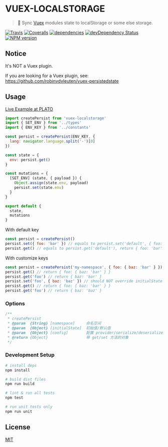 # VUEX-LOCALSTORAGE

> :dvd: Sync [Vuex](https://github.com/vuejs/vuex) modules state to localStorage or some else storage.

[![Travis](https://img.shields.io/travis/crossjs/vuex-localstorage.svg?style=flat-square)](https://travis-ci.org/crossjs/vuex-localstorage)
[![Coveralls](https://img.shields.io/coveralls/crossjs/vuex-localstorage.svg?style=flat-square)](https://coveralls.io/github/crossjs/vuex-localstorage)
[![dependencies](https://david-dm.org/crossjs/vuex-localstorage.svg?style=flat-square)](https://david-dm.org/crossjs/vuex-localstorage)
[![devDependency Status](https://david-dm.org/crossjs/vuex-localstorage/dev-status.svg?style=flat-square)](https://david-dm.org/crossjs/vuex-localstorage?type=dev)
[![NPM version](https://img.shields.io/npm/v/vuex-localstorage.svg?style=flat-square)](https://npmjs.org/package/vuex-localstorage)

## Notice

It's NOT a Vuex plugin.

If you are looking for a Vuex plugin, see: https://github.com/robinvdvleuten/vuex-persistedstate

## Usage

[Live Example at PLATO](https://github.com/crossjs/plato/blob/master/src/store/modules/env.js#L12-L19)

``` js
import createPersist from 'vuex-localstorage'
import { SET_ENV } from '../types'
import { ENV_KEY } from '../constants'

const persist = createPersist(ENV_KEY, {
  lang: navigator.language.split('-')[0]
})

const state = {
  env: persist.get()
}

const mutations = {
  [SET_ENV] (state, { payload }) {
    Object.assign(state.env, payload)
    persist.set(state.env)
  }
}

export default {
  state,
  mutations
}
```

With default key

``` js
const persist = createPersist()
persist.set({ foo: 'bar' }) // equals to persist.set('default', { foo: 'bar' })
persist.get() // equals to persist.get('default'), return { foo: 'bar' }
```

With customize keys

``` js
const persist = createPersist('my-namespace', { foo: { baz: 'bar' } })
persist.get() // return { foo: { baz: 'bar' } }
persist.get('foo') // return { baz: 'bar' }
persist.set('foo', { baz: 'baz' }) // should NOT override initialState
persist.get() // return { foo: { baz: 'bar' } }
persist.get('foo') // return { baz: 'baz' }
```

### Options

``` js
/**
 * createPersist
 * @param  {String} [namespace]     命名空间
 * @param  {Object} [initialState]  初始值/默认值
 * @param  {Object} [config]        配置 provider/serialize/deserialize/expires
 * @return {Object}                 带 get/set 方法的对象
 */
```

### Development Setup

``` bash
# install deps
npm install

# build dist files
npm run build

# lint & run all tests
npm test

# run unit tests only
npm run unit
```

## License

[MIT](http://opensource.org/licenses/MIT)
